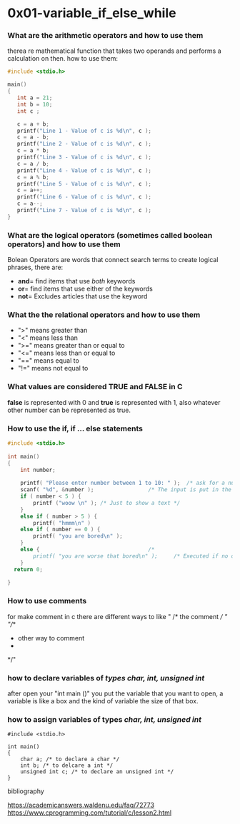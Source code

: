 # 0x01-variable_if_else_while 
### What are the arithmetic operators and how to use them
therea re mathematical function that takes two operands and performs a calculation on then. how to use them:
```c
#include <stdio.h>

main()
{
   int a = 21;
   int b = 10;
   int c ;

   c = a + b;
   printf("Line 1 - Value of c is %d\n", c );
   c = a - b;
   printf("Line 2 - Value of c is %d\n", c );
   c = a * b;
   printf("Line 3 - Value of c is %d\n", c );
   c = a / b;
   printf("Line 4 - Value of c is %d\n", c );
   c = a % b;
   printf("Line 5 - Value of c is %d\n", c );
   c = a++; 
   printf("Line 6 - Value of c is %d\n", c );	
   c = a--; 
   printf("Line 7 - Value of c is %d\n", c );
}
```
### What are the logical operators (sometimes called boolean operators) and how to use them
Bolean Operators are words that connect search terms to create logical phrases, there are:
- **and**= find items that use *both* keywords
- **or**= find items that use either of the keywords 
- **not**= Excludes articles that use the keyword 

### What the the relational operators and how to use them
- ">" means greater than 
- "<" means less than
- ">=" means greater than or equal to
- "<=" means less than or equal to
- "==" means equal to
- "!=" means not equal to

### What values are considered TRUE and FALSE in C
**false** is represented with 0 and **true** is represented with 1, also whatever other number can be represented as true.

### How to use the if, if ... else statements
```c
#include <stdio.h>    
 
int main()                            
{
    int number;                         
   
    printf( "Please enter number between 1 to 10: " );  /* ask for a number  */
    scanf( "%d", &number );                 /* The input is put in the variable (number) */
    if ( number < 5 ) {                  
        printf ("woow \n" ); /* Just to show a text */
    }
    else if ( number > 5 ) {            
        printf( "hmmm\n" )
    else if ( number == 0 ) {            
        printf( "you are bored\n" );       
    }
    else {                                  /*
        printf( "you are worse that bored\n" );     /* Executed if no other statement is */
    }
  return 0;
 
}
```

### How to use comments
for make comment in c there are different ways to like 
" /* the comment */ "
"/** 
* other way to comment
*
*/" 

### how to declare variables of *types char, int, unsigned int*
after open your "int main ()" you put the variable that you want to open, a variable is like a box and the kind of variable the size of that box.

### how to assign variables of types *char, int, unsigned int*
```
#include <stdio.h>    
 
int main()                            
{
    char a; /* to declare a char */
    int b; /* to delcare a int */ 
    unsigned int c; /* to declare an unsigned int */
}
``` 




bibliography

https://academicanswers.waldenu.edu/faq/72773
https://www.cprogramming.com/tutorial/c/lesson2.html